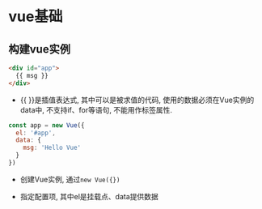 # vue基础

## 构建vue实例

```html
<div id="app">
  {{ msg }}
</div>
```

- {{ }}是插值表达式, 其中可以是被求值的代码, 使用的数据必须在Vue实例的data中, 不支持if、for等语句, 不能用作标签属性.

```js
const app = new Vue({
  el: '#app',
  data: {
    msg: 'Hello Vue'
  }
})
```

- 创建Vue实例, 通过` new Vue({}) `

- 指定配置项, 其中el是挂载点、data提供数据
